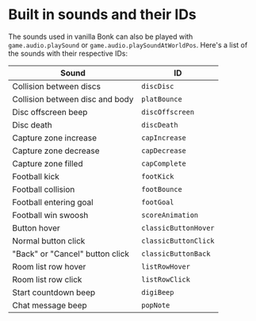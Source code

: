 # Built in sounds and their IDs

The sounds used in vanilla Bonk can also be played with `game.audio.playSound` or `game.audio.playSoundAtWorldPos`. Here's a list of the sounds with their respective IDs:

| Sound                           | ID                   |
|---------------------------------|----------------------|
| Collision between discs         | `discDisc`           |
| Collision between disc and body | `platBounce`         |
| Disc offscreen beep             | `discOffscreen`      |
| Disc death                      | `discDeath`          |
| Capture zone increase           | `capIncrease`        |
| Capture zone decrease           | `capDecrease`        |
| Capture zone filled             | `capComplete`        |
| Football kick                   | `footKick`           |
| Football collision              | `footBounce`         |
| Football entering goal          | `footGoal`           |
| Football win swoosh             | `scoreAnimation`     |
| Button hover                    | `classicButtonHover` |
| Normal button click             | `classicButtonClick` |
| "Back" or "Cancel" button click | `classicButtonBack`  |
| Room list row hover             | `listRowHover`       |
| Room list row click             | `listRowClick`       |
| Start countdown beep            | `digiBeep`           |
| Chat message beep               | `popNote`            |